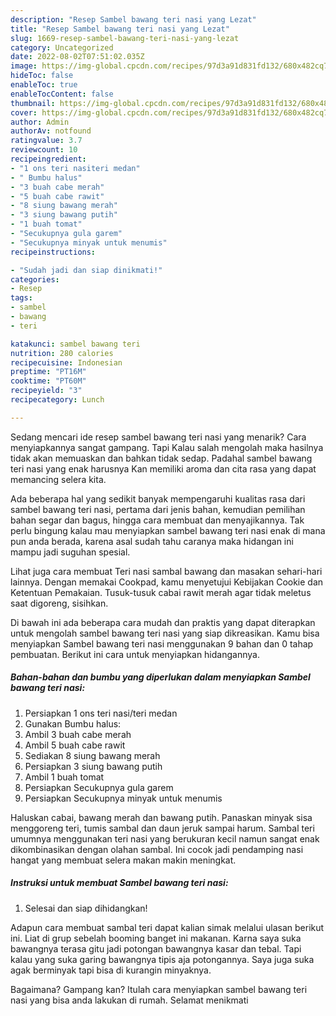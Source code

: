 ```yaml
---
description: "Resep Sambel bawang teri nasi yang Lezat"
title: "Resep Sambel bawang teri nasi yang Lezat"
slug: 1669-resep-sambel-bawang-teri-nasi-yang-lezat
category: Uncategorized
date: 2022-08-02T07:51:02.035Z
image: https://img-global.cpcdn.com/recipes/97d3a91d831fd132/680x482cq70/sambel-bawang-teri-nasi-foto-resep-utama.jpg
hideToc: false
enableToc: true
enableTocContent: false
thumbnail: https://img-global.cpcdn.com/recipes/97d3a91d831fd132/680x482cq70/sambel-bawang-teri-nasi-foto-resep-utama.jpg
cover: https://img-global.cpcdn.com/recipes/97d3a91d831fd132/680x482cq70/sambel-bawang-teri-nasi-foto-resep-utama.jpg
author: Admin
authorAv: notfound
ratingvalue: 3.7
reviewcount: 10
recipeingredient:
- "1 ons teri nasiteri medan"
- " Bumbu halus"
- "3 buah cabe merah"
- "5 buah cabe rawit"
- "8 siung bawang merah"
- "3 siung bawang putih"
- "1 buah tomat"
- "Secukupnya gula garem"
- "Secukupnya minyak untuk menumis"
recipeinstructions:

- "Sudah jadi dan siap dinikmati!"
categories:
- Resep
tags:
- sambel
- bawang
- teri

katakunci: sambel bawang teri 
nutrition: 280 calories
recipecuisine: Indonesian
preptime: "PT16M"
cooktime: "PT60M"
recipeyield: "3"
recipecategory: Lunch

---
```



Sedang mencari ide resep sambel bawang teri nasi yang menarik? Cara menyiapkannya sangat gampang. Tapi Kalau salah mengolah maka hasilnya tidak akan memuaskan dan bahkan tidak sedap. Padahal sambel bawang teri nasi yang enak harusnya Kan memiliki aroma dan cita rasa yang dapat memancing selera kita.


Ada beberapa hal yang sedikit banyak mempengaruhi kualitas rasa dari sambel bawang teri nasi, pertama dari jenis bahan, kemudian pemilihan bahan segar dan bagus, hingga cara membuat dan menyajikannya. Tak perlu bingung kalau mau menyiapkan sambel bawang teri nasi enak di mana pun anda berada, karena asal sudah tahu caranya maka hidangan ini mampu jadi suguhan spesial.

Lihat juga cara membuat Teri nasi sambal bawang dan masakan sehari-hari lainnya. Dengan memakai Cookpad, kamu menyetujui Kebijakan Cookie dan Ketentuan Pemakaian. Tusuk-tusuk cabai rawit merah agar tidak meletus saat digoreng, sisihkan.


Di bawah ini ada beberapa cara mudah dan praktis yang dapat diterapkan untuk mengolah sambel bawang teri nasi yang siap dikreasikan. Kamu bisa menyiapkan Sambel bawang teri nasi menggunakan 9 bahan dan 0 tahap pembuatan. Berikut ini cara untuk menyiapkan hidangannya.

<!--inarticleads1-->

##### Bahan-bahan dan bumbu yang diperlukan dalam menyiapkan Sambel bawang teri nasi:

1. Persiapkan 1 ons teri nasi/teri medan
1. Gunakan  Bumbu halus:
1. Ambil 3 buah cabe merah
1. Ambil 5 buah cabe rawit
1. Sediakan 8 siung bawang merah
1. Persiapkan 3 siung bawang putih
1. Ambil 1 buah tomat
1. Persiapkan Secukupnya gula garem
1. Persiapkan Secukupnya minyak untuk menumis


Haluskan cabai, bawang merah dan bawang putih. Panaskan minyak sisa menggoreng teri, tumis sambal dan daun jeruk sampai harum. Sambal teri umumnya menggunakan teri nasi yang berukuran kecil namun sangat enak dikombinasikan dengan olahan sambal. Ini cocok jadi pendamping nasi hangat yang membuat selera makan makin meningkat. 

<!--inarticleads2-->

##### Instruksi untuk membuat Sambel bawang teri nasi:


1. Selesai dan siap dihidangkan!

Adapun cara membuat sambal teri dapat kalian simak melalui ulasan berikut ini. Liat di grup sebelah booming banget ini makanan. Karna saya suka bawangnya terasa gitu jadi potongan bawangnya kasar dan tebal. Tapi kalau yang suka garing bawangnya tipis aja potongannya. Saya juga suka agak berminyak tapi bisa di kurangin minyaknya. 

Bagaimana? Gampang kan? Itulah cara menyiapkan sambel bawang teri nasi yang bisa anda lakukan di rumah. Selamat menikmati
